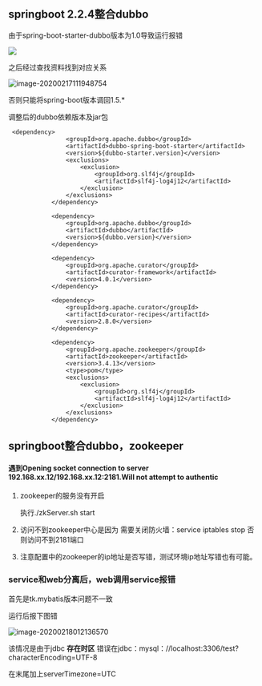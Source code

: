 ## springboot 2.2.4整合dubbo

由于spring-boot-starter-dubbo版本为1.0导致运行报错

![](C:\Users\LIU\AppData\Roaming\Typora\typora-user-images\image-20200217111858194.png)

之后经过查找资料找到对应关系

![image-20200217111948754](C:\Users\LIU\AppData\Roaming\Typora\typora-user-images\image-20200217111948754.png)

否则只能将spring-boot版本调回1.5.*



调整后的dubbo依赖版本及jar包

```
 <dependency>
                <groupId>org.apache.dubbo</groupId>
                <artifactId>dubbo-spring-boot-starter</artifactId>
                <version>${dubbo-starter.version}</version>
                <exclusions>
                    <exclusion>
                        <groupId>org.slf4j</groupId>
                        <artifactId>slf4j-log4j12</artifactId>
                    </exclusion>
                </exclusions>
            </dependency>

            <dependency>
                <groupId>org.apache.dubbo</groupId>
                <artifactId>dubbo</artifactId>
                <version>${dubbo.version}</version>
            </dependency>

            <dependency>
                <groupId>org.apache.curator</groupId>
                <artifactId>curator-framework</artifactId>
                <version>4.0.1</version>
            </dependency>

            <dependency>
                <groupId>org.apache.curator</groupId>
                <artifactId>curator-recipes</artifactId>
                <version>2.8.0</version>
            </dependency>

            <dependency>
                <groupId>org.apache.zookeeper</groupId>
                <artifactId>zookeeper</artifactId>
                <version>3.4.13</version>
                <type>pom</type>
                <exclusions>
                    <exclusion>
                        <groupId>org.slf4j</groupId>
                        <artifactId>slf4j-log4j12</artifactId>
                    </exclusion>
                </exclusions>
            </dependency>
```

## springboot整合dubbo，zookeeper

####       	 遇到Opening socket connection to server 192.168.xx.12/192.168.xx.12:2181.Will not attempt to authentic



1.  zookeeper的服务没有开启

    执行./zkServer.sh start

2.  访问不到zookeeper中心是因为   需要关闭防火墙：service iptables stop 否则访问不到2181端口

3. 注意配置中的zookeeper的ip地址是否写错，测试环境ip地址写错也有可能。

### service和web分离后，web调用service报错

首先是tk.mybatis版本问题不一致

运行后报下图错

![image-20200218012136570](C:\Users\LIU\AppData\Roaming\Typora\typora-user-images\image-20200218012136570.png)

该情况是由于jdbc **存在时区** 错误在jdbc：mysql：//localhost:3306/test?characterEncoding=UTF-8

在末尾加上serverTimezone=UTC	



